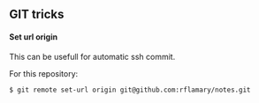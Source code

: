 ## GIT tricks


#### Set url origin

This can be usefull for automatic ssh commit.

For this repository: 

```bash
$ git remote set-url origin git@github.com:rflamary/notes.git

```